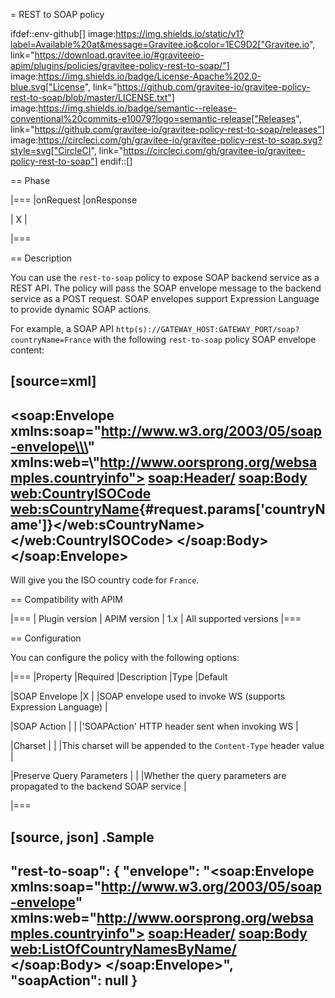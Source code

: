 = REST to SOAP policy

ifdef::env-github[]
image:https://img.shields.io/static/v1?label=Available%20at&message=Gravitee.io&color=1EC9D2["Gravitee.io", link="https://download.gravitee.io/#graviteeio-apim/plugins/policies/gravitee-policy-rest-to-soap/"]
image:https://img.shields.io/badge/License-Apache%202.0-blue.svg["License", link="https://github.com/gravitee-io/gravitee-policy-rest-to-soap/blob/master/LICENSE.txt"]
image:https://img.shields.io/badge/semantic--release-conventional%20commits-e10079?logo=semantic-release["Releases", link="https://github.com/gravitee-io/gravitee-policy-rest-to-soap/releases"]
image:https://circleci.com/gh/gravitee-io/gravitee-policy-rest-to-soap.svg?style=svg["CircleCI", link="https://circleci.com/gh/gravitee-io/gravitee-policy-rest-to-soap"]
endif::[]

== Phase

|===
|onRequest |onResponse

| X
|

|===

== Description

You can use the `rest-to-soap` policy to expose SOAP backend service as a REST API. The policy will pass the SOAP envelope message
to the backend service as a POST request. SOAP envelopes support Expression Language to provide dynamic SOAP actions.

For example, a SOAP API `http(s)://GATEWAY_HOST:GATEWAY_PORT/soap?countryName=France` with the following `rest-to-soap` policy SOAP envelope content:

[source=xml]
----
<soap:Envelope xmlns:soap="http://www.w3.org/2003/05/soap-envelope\\\" xmlns:web=\\\"http://www.oorsprong.org/websamples.countryinfo">
   <soap:Header/>
   <soap:Body>
      <web:CountryISOCode>
         <web:sCountryName>{#request.params['countryName']}</web:sCountryName>
      </web:CountryISOCode>
   </soap:Body>
</soap:Envelope>
----

Will give you the ISO country code for `France`.

== Compatibility with APIM

|===
| Plugin version | APIM version
| 1.x            | All supported versions
|===

== Configuration

You can configure the policy with the following options:

|===
|Property |Required |Description |Type |Default

|SOAP Envelope
|X
|
|SOAP envelope used to invoke WS (supports Expression Language)
|

|SOAP Action
|
|
|'SOAPAction' HTTP header sent when invoking WS
|

|Charset
|
|
|This charset will be appended to the `Content-Type` header value
|

|Preserve Query Parameters
|
|
|Whether the query parameters are propagated to the backend SOAP service
|

|===


[source, json]
.Sample
----
"rest-to-soap": {
  "envelope": "<soap:Envelope xmlns:soap="http://www.w3.org/2003/05/soap-envelope" xmlns:web="http://www.oorsprong.org/websamples.countryinfo">
                 <soap:Header/>
                 <soap:Body>
                    <web:ListOfCountryNamesByName/>
                 </soap:Body>
              </soap:Envelope>",
  "soapAction": null
}
----

